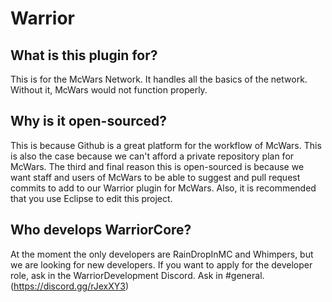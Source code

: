 # Warrior

## What is this plugin for?
This is for the McWars Network. It handles all the basics of the network. Without it, McWars would not function properly.

## Why is it open-sourced?
This is because Github is a great platform for the workflow of McWars. This is also the case because we can't afford a private repository plan for McWars. The third and final reason this is open-sourced is because we want staff and users of McWars to be able to suggest and pull request commits to add to our Warrior plugin for McWars. Also, it is recommended that you use Eclipse to edit this project.

## Who develops WarriorCore?
At the moment the only developers are RainDropInMC and Whimpers, but we are looking for new developers. If you want to apply for the developer role, ask in the WarriorDevelopment Discord. Ask in #general. (https://discord.gg/rJexXY3)

